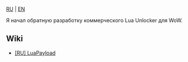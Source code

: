 [RU](/README_RU.md) | [EN](/README.md)

Я начал обратную разработку коммерческого Lua Unlocker для WoW.

## Wiki

- [[RU] LuaPayload](/docs/RU/LuaPayload_RU.md)
